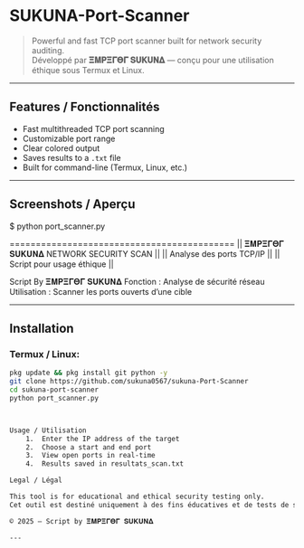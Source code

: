 

# SUKUNA-Port-Scanner

> Powerful and fast TCP port scanner built for network security auditing.  
> Développé par ‎**𝚵𝚳𝚸𝚵𝚪𝚯𝚪 𝐒𝐔𝐊𝐔𝚴𝚫** — conçu pour une utilisation éthique sous Termux et Linux.

---

## Features / Fonctionnalités

- Fast multithreaded TCP port scanning  
- Customizable port range  
- Clear colored output  
- Saves results to a `.txt` file  
- Built for command-line (Termux, Linux, etc.)

---

## Screenshots / Aperçu

$ python port_scanner.py

===========================================
||   ‎𝚵𝚳𝚸𝚵𝚪𝚯𝚪 𝐒𝐔𝐊𝐔𝚴𝚫 NETWORK SECURITY SCAN   ||
||     Analyse des ports TCP/IP            ||
||     Script pour usage éthique           ||

Script By ‎𝚵𝚳𝚸𝚵𝚪𝚯𝚪 𝐒𝐔𝐊𝐔𝚴𝚫
Fonction : Analyse de sécurité réseau
Utilisation : Scanner les ports ouverts d’une cible

---

## Installation

### Termux / Linux:

```bash
pkg update && pkg install git python -y
git clone https://github.com/sukuna0567/sukuna-Port-Scanner
cd sukuna-port-scanner
python port_scanner.py



Usage / Utilisation
	1.	Enter the IP address of the target
	2.	Choose a start and end port
	3.	View open ports in real-time
	4.	Results saved in resultats_scan.txt

Legal / Légal

This tool is for educational and ethical security testing only.
Cet outil est destiné uniquement à des fins éducatives et de tests de sécurité éthiques.

© 2025 — Script by ‎𝚵𝚳𝚸𝚵𝚪𝚯𝚪 𝐒𝐔𝐊𝐔𝚴𝚫

---
